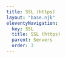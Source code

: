```yaml
---
title: SSL (https)
layout: "base.njk"
eleventyNavigation:
  key: SSL
  title: SSL (https)
  parent: Servers
  order: 3
---
```

